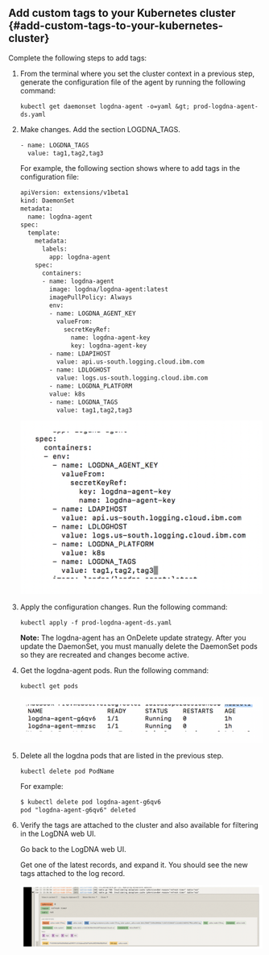 ## Add custom tags to your Kubernetes cluster {#add-custom-tags-to-your-kubernetes-cluster}

Complete the following steps to add tags:

1. From the terminal where you set the cluster context in a previous step, generate the configuration file of the agent by running the following command:

    ```
    kubectl get daemonset logdna-agent -o=yaml &gt; prod-logdna-agent-ds.yaml
    ```

2. Make changes. Add the section LOGDNA_TAGS.

    ```
    - name: LOGDNA_TAGS
      value: tag1,tag2,tag3
    ```

    For example, the following section shows where to add tags in the configuration file:

    ```
    apiVersion: extensions/v1beta1
    kind: DaemonSet
    metadata:
      name: logdna-agent
    spec:
      template:
        metadata:
          labels:
            app: logdna-agent
        spec:
          containers:
          - name: logdna-agent
            image: logdna/logdna-agent:latest
            imagePullPolicy: Always
            env:
            - name: LOGDNA_AGENT_KEY
              valueFrom:
                secretKeyRef:
                  name: logdna-agent-key
                  key: logdna-agent-key
            - name: LDAPIHOST
              value: api.us-south.logging.cloud.ibm.com
            - name: LDLOGHOST
              value: logs.us-south.logging.cloud.ibm.com
            - name: LOGDNA_PLATFORM
            value: k8s
            - name: LOGDNA_TAGS
              value: tag1,tag2,tag3
    ```

    ![image39](../images/logdna_img39.png)

3. Apply the configuration changes. Run the following command:

    ```
    kubectl apply -f prod-logdna-agent-ds.yaml
    ```

    **Note:** The logdna-agent has an OnDelete update strategy. After you update the DaemonSet, you must manually delete the DaemonSet pods so they are recreated and changes become active.

4. Get the logdna-agent pods. Run the following command:

    ```
    kubectl get pods
    ```

    ![image40](../images/logdna_img40.png)

5. Delete all the logdna pods that are listed in the previous step.

    ```
    kubectl delete pod PodName
    ```

    For example:

    ```
    $ kubectl delete pod logdna-agent-g6qv6
    pod "logdna-agent-g6qv6" deleted
    ```

6. Verify the tags are attached to the cluster and also available for filtering in the LogDNA web UI.

    Go back to the LogDNA web UI.

    Get one of the latest records, and expand it. You should see the new tags attached to the log record.

    ![image41](../images/logdna_img41.png)